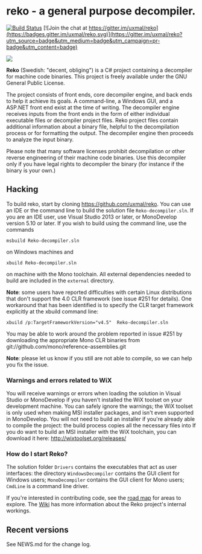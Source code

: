 
# reko - a general purpose decompiler.

 [![Build Status](https://travis-ci.org/uxmal/reko.svg?branch=master)](https://travis-ci.org/uxmal/reko) [![Join the chat at https://gitter.im/uxmal/reko](https://badges.gitter.im/uxmal/reko.svg)](https://gitter.im/uxmal/reko?utm_source=badge&utm_medium=badge&utm_campaign=pr-badge&utm_content=badge)
 
<img class="keyboard-shortcuts"  src="https://raw.githubusercontent.com/uxmal/reko/analysis-development/web/images/reko.png" /> 

**Reko** (Swedish: "decent, obliging") is a C# project containing 
a decompiler for machine code binaries.  This project is freely 
available under the GNU General Public License.

The project consists of front ends, core decompiler engine, and back
ends to help it achieve its goals.  A command-line, a Windows GUI,
and a ASP.NET front end exist at the time of writing.  The decompiler
engine receives inputs from the front ends in the form of either
individual executable files or decompiler project files. Reko
project files contain additional information about a binary file,
helpful to the decompilation process or for formatting the output.
The decompiler engine then proceeds to analyze the input binary.

Please note that many software licenses prohibit decompilation or
other reverse engineering of their machine code binaries. Use this
decompiler only if you have legal rights to decompiler the binary
(for instance if the binary is your own.) 

## Hacking
To build reko, start by cloning https://github.com/uxmal/reko. You
can use an IDE or the command line to build the solution file 
`Reko-decompiler.sln`. If you are an IDE user, use Visual 
Studio 2013 or later, or MonoDevelop version 5.10 or later. If you
wish to build using the command line, use the commands 
```
msbuild Reko-decompiler.sln
```
on Windows machines and 
```
xbuild Reko-decompiler.sln
```
on machine with the Mono toolchain. All external dependencies 
needed to build are included in the `external` directory.

**Note**: some users have reported difficulties with certain 
Linux distributions that don't support the 4.0 CLR framework 
(see issue #251 for details). One workaround that has been
identified is to specify the CLR target framework explicitly 
at the xbuild command line:
```
xbuild /p:TargetFrameworkVersion="v4.5"  Reko-decompiler.sln
```
You may be able to work around the problem reported in issue #251
by downloading the appropriate Mono CLR binaries from
git://github.com/mono/reference-assemblies.git

**Note**: please let us know if you still are not able to compile,
so we can help you fix the issue.

### Warnings and errors related to WiX
You will receive warnings or errors when loading the solution in Visual Studio
or MonoDevelop if you haven't installed the WiX toolset on your 
development machine. You can safely ignore the warnings; the WiX
toolset is only used when making MSI installer packages, and isn't even
supported in MonoDevelop. You will not need to build an installer if 
you're already able to compile the project: the build process copies
all the necessary files into If you do want to build an MSI installer
with the WiX toolchain, you can download it here:
http://wixtoolset.org/releases/

### How do I start Reko?
The solution folder `Drivers` contains the executables that act
as user interfaces: the directory `WindowsDecompiler` contains
the GUI client for Windows users; `MonoDecompiler` contains the GUI 
client for Mono users; `CmdLine` is a command line driver.

If you're interested in contributing code, see the 
[road map](https://github.com/uxmal/reko/wiki/Roadmap) for areas to explore.
The [Wiki](https://github.com/uxmal/reko/wiki) has more information 
about the Reko project's internal workings.



## Recent versions

See NEWS.md for the change log.
